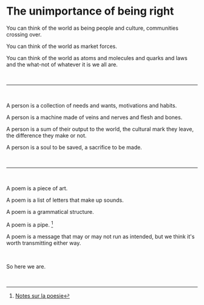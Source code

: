 # The unimportance of being right

You can think of the world as being people and culture, communities crossing over.

You can think of the world as market forces.

You can think of the world as atoms and molecules and quarks and laws and the what-not of whatever it is we all are.

<br>

<hr>

<br>

A person is a collection of needs and wants, motivations and habits.

A person is a machine made of veins and nerves and flesh and bones.

A person is a sum of their output to the world, the cultural mark they leave, the difference they make or not.

A person is a soul to be saved, a sacrifice to be made.

<br>

<hr>

<br>

A poem is a piece of art.

A poem is a list of letters that make up sounds.

A poem is a grammatical structure.

A poem is a pipe. [^pipe]

A poem is a message that may or may not run as intended, but we think it's worth transmitting either way.

<br>

So here we are.

<br>

[^pipe]: [Notes sur la poesie](https://gallica.bnf.fr/ark:/12148/bpt6k58451673/f59.item.r=pipe)
